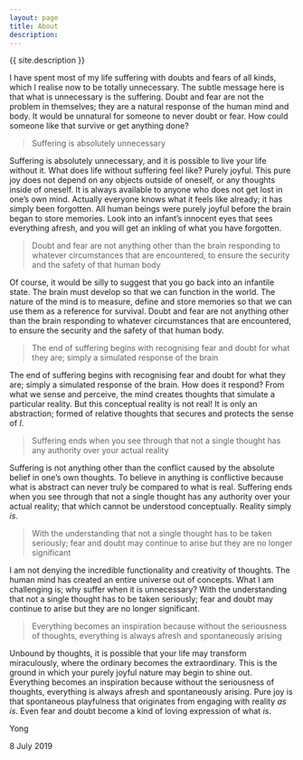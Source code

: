 ```yaml
---
layout: page
title: About
description:
---
```


{{ site.description }}

I have spent most of my life suffering with doubts and fears of all kinds, which I realise now to be totally unnecessary. The subtle message here is that what is unnecessary is the suffering. Doubt and fear are not the problem in themselves; they are a natural response of the human mind and body. It would be unnatural for someone to never doubt or fear. How could someone like that survive or get anything done?

> Suffering is absolutely unnecessary

Suffering is absolutely unnecessary, and it is possible to live your life without it. What does life without suffering feel like? Purely joyful. This pure joy does not depend on any objects outside of oneself, or any thoughts inside of oneself. It is always available to anyone who does not get lost in one’s own mind. Actually everyone knows what it feels like already; it has simply been forgotten. All human beings were purely joyful before the brain began to store memories. Look into an infant’s innocent eyes that sees everything afresh, and you will get an inkling of what you have forgotten.

> Doubt and fear are not anything other than the brain responding to whatever circumstances that are encountered, to ensure the security and the safety of that human body

Of course, it would be silly to suggest that you go back into an infantile state. The brain must develop so that we can function in the world. The nature of the mind is to measure, define and store memories so that we can use them as a reference for survival. Doubt and fear are not anything other than the brain responding to whatever circumstances that are encountered, to ensure the security and the safety of that human body.

> The end of suffering begins with recognising fear and doubt for what they are; simply a simulated response of the brain

The end of suffering begins with recognising fear and doubt for what they are; simply a simulated response of the brain. How does it respond? From what we sense and perceive, the mind creates thoughts that simulate a particular reality. But this conceptual reality is not real! It is only an abstraction; formed of relative thoughts that secures and protects the sense of _I_.

> Suffering ends when you see through that not a single thought has any authority over your actual reality

Suffering is not anything other than the conflict caused by the absolute belief in one’s own thoughts. To believe in anything is conflictive because what is abstract can never truly be compared to what is real. Suffering ends when you see through that not a single thought has any authority over your actual reality; that which cannot be understood conceptually. Reality simply _is_.

> With the understanding that not a single thought has to be taken seriously; fear and doubt may continue to arise but they are no longer significant

I am not denying the incredible functionality and creativity of thoughts. The human mind has created an entire universe out of concepts. What I am challenging is; why suffer when it is unnecessary? With the understanding that not a single thought has to be taken seriously; fear and doubt may continue to arise but they are no longer significant.

> Everything becomes an inspiration because without the seriousness of thoughts, everything is always afresh and spontaneously arising

Unbound by thoughts, it is possible that your life may transform miraculously, where the ordinary becomes the extraordinary. This is the ground in which your purely joyful nature may begin to shine out. Everything becomes an inspiration because without the seriousness of thoughts, everything is always afresh and spontaneously arising. Pure joy is that spontaneous playfulness that originates from engaging with reality _as is_. Even fear and doubt become a kind of loving expression of what _is_.

Yong

8 July 2019
